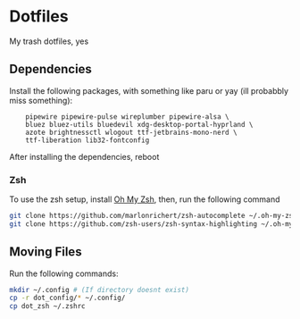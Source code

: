# Dotfiles
My trash dotfiles, yes

## Dependencies
Install the following packages, with something like paru or yay (ill probabbly miss something):
```hyprland waybar-hyprland-git rofi-lbonn-wayland-git \
    pipewire pipewire-pulse wireplumber pipewire-alsa \
    bluez bluez-utils bluedevil xdg-desktop-portal-hyprland \
    azote brightnessctl wlogout ttf-jetbrains-mono-nerd \
    ttf-liberation lib32-fontconfig 
```
After installing the dependencies, reboot

### Zsh
To use the zsh setup, install [Oh My Zsh](https://ohmyz.sh/), then, run the following command
```sh
git clone https://github.com/marlonrichert/zsh-autocomplete ~/.oh-my-zsh/custom/plugins/
git clone https://github.com/zsh-users/zsh-syntax-highlighting ~/.oh-my-zsh/custom/plugins/
```

## Moving Files
Run the following commands:
```sh
mkdir ~/.config # (If directory doesnt exist)
cp -r dot_config/* ~/.config/
cp dot_zsh ~/.zshrc
```
